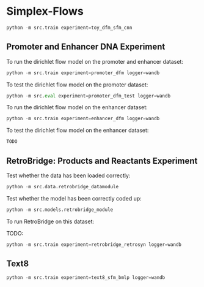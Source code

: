 # Simplex-Flows

```py
python -m src.train experiment=toy_dfm_sfm_cnn
```
## Promoter and Enhancer DNA Experiment

To run the dirichlet flow model on the promoter and enhancer dataset:

```py
python -m src.train experiment=promoter_dfm logger=wandb
```

To test the dirichlet flow model on the promoter dataset:

```py
python -m src.eval experiment=promoter_dfm_test logger=wandb
```

To run the dirichlet flow model on the enhancer dataset:

```py
python -m src.train experiment=enhancer_dfm logger=wandb
```

To test the dirichlet flow model on the enhancer dataset:

```py
TODO
```


## RetroBridge: Products and Reactants Experiment

Test whether the data has been loaded correctly:

```py
python -m src.data.retrobridge_datamodule
```

Test whether the model has been correctly coded up:

```py
python -m src.models.retrobridge_module
```


To run RetroBridge on this dataset:

TODO:

```py
python -m src.train experiment=retrobridge_retrosyn logger=wandb
```



## Text8

```py
python -m src.train experiment=text8_sfm_bmlp logger=wandb
```
